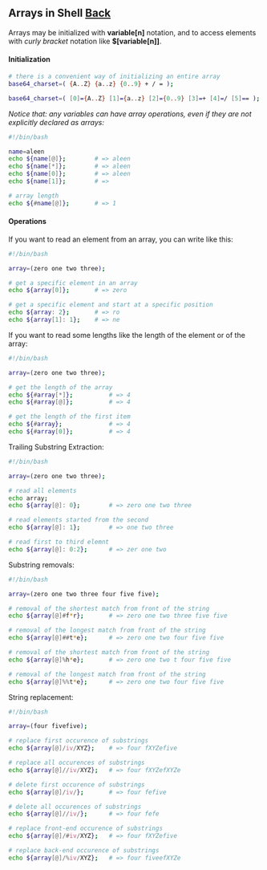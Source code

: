 ## Arrays in Shell [Back](./../Shell.md)

Arrays may be initialized with **variable[n]** notation, and to access elements with *curly bracket* notation like **$[variable[n]]**.

#### Initialization

```bash
# there is a convenient way of initializing an entire array
base64_charset=( {A..Z} {a..z} {0..9} + / = );

base64_charset=( [0]={A..Z} [1]={a..z} [2]={0..9} [3]=+ [4]=/ [5]== );
```

*Notice that: any variables can have array operations, even if they are not explicitly declared as arrays:*

```bash
#!/bin/bash

name=aleen
echo ${name[@]};        # => aleen
echo ${name[*]};        # => aleen
echo ${name[0]};        # => aleen
echo ${name[1]};        # => 

# array length
echo ${#name[@]};       # => 1
```

#### Operations

If you want to read an element from an array, you can write like this:

```bash
#!/bin/bash

array=(zero one two three);

# get a specific element in an array
echo ${array[0]};       # => zero

# get a specific element and start at a specific position
echo ${array: 2};       # => ro
echo ${array[1]: 1};    # => ne
```

If you want to read some lengths like the length of the element or of the array:

```bash
#!/bin/bash

array=(zero one two three);

# get the length of the array
echo ${#array[*]};          # => 4
echo ${#array[@]};          # => 4

# get the length of the first item
echo ${#array};             # => 4
echo ${#array[0]};          # => 4
```

Trailing Substring Extraction:

```bash
#!/bin/bash

array=(zero one two three);

# read all elements
echo array;
echo ${array[@]: 0};        # => zero one two three

# read elements started from the second
echo ${array[@]: 1};        # => one two three

# read first to third elemnt
echo ${array[@]: 0:2};      # => zer one two
```

Substring removals:

```bash
#!/bin/bash

array=(zero one two three four five five);

# removal of the shortest match from front of the string
echo ${array[@]#f*r};       # => zero one two three five five

# removal of the longest match from front of the string
echo ${array[@]##t*e};      # => zero one two four five five

# removal of the shortest match from front of the string
echo ${array[@]%h*e};       # => zero one two t four five five

# removal of the longest match from front of the string
echo ${array[@]%%t*e};      # => zero one two four five five
```

String replacement:

```bash
#!/bin/bash

array=(four fivefive);

# replace first occurence of substrings
echo ${array[@]/iv/XYZ};    # => four fXYZefive

# replace all occurences of substrings
echo ${array[@]//iv/XYZ};   # => four fXYZefXYZe

# delete first occurence of substrings
echo ${array[@]/iv/};       # => four fefive

# delete all occurences of substrings
echo ${array[@]//iv/};      # => four fefe

# replace front-end occurence of substrings
echo ${array[@]/#iv/XYZ};   # => four fXYZefive

# replace back-end occurence of substrings
echo ${array[@]/%iv/XYZ};   # => four fiveefXYZe
```